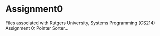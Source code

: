 # Assignment0

Files associated with Rutgers University, Systems Programming (CS214) Assignment 0:  Pointer Sorter...
